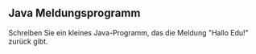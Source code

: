 ## Java Meldungsprogramm

Schreiben Sie ein kleines Java-Programm, das die Meldung "Hallo Edu!" zurück gibt.